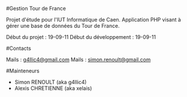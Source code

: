 #Gestion Tour de France

Projet d'étude pour l'IUT Informatique de Caen. Application PHP visant à gérer une base de données du Tour de France.

Début du projet : 19-09-11
Début du développement : 19-09-11

#Contacts

Mails : g4llic4@gmail.com
Mails : simon.renoult@gmail.com

#Mainteneurs
- Simon RENOULT (aka g4llic4)
- Alexis CHRETIENNE (aka xelais)